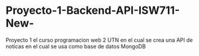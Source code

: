 # Proyecto-1-Backend-API-ISW711-New-
Proyecto 1 el curso programacion web 2 UTN  en el cual se crea una API de noticas en el cual se usa como base de datos MongoDB

